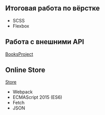 ## Итоговая работа по вёрстке
- SCSS 
- Flexbox

## Работа с внешними API
[BooksProject](https://github.com/YuliaBilchinskaya/YuliaBilchinskaya.github.io/tree/master/BooksProject)

## Online Store
[Store](https://github.com/YuliaBilchinskaya/YuliaBilchinskaya.github.io/tree/master/Store)
- Webpack
- ECMAScript 2015 (ES6)
- Fetch 
- JSON
